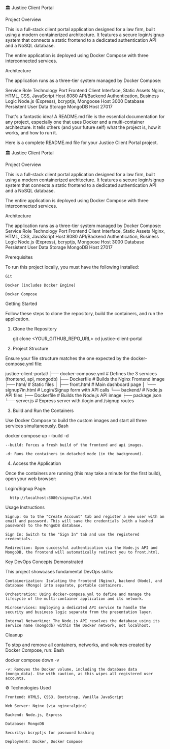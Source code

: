 🏛️ Justice Client Portal

Project Overview

This is a full-stack client portal application designed for a law firm, built using a modern containerized architecture. It features a secure login/signup system that connects a static frontend to a dedicated authentication API and a NoSQL database.

The entire application is deployed using Docker Compose with three interconnected services.

Architecture

The application runs as a three-tier system managed by Docker Compose:

Service	Role	Technology	                                                            Port
Frontend	   Client Interface, Static Assets	Nginx, HTML, CSS, JavaScript	        Host 8080
API/Backend	   Authentication, Business Logic	Node.js (Express), bcryptjs, Mongoose	Host 3000
Database	   Persistent User Data Storage	MongoDB	                                    Host 27017

That's a fantastic idea! A README.md file is the essential documentation for any project, especially one that uses Docker and a multi-container architecture. It tells others (and your future self) what the project is, how it works, and how to run it.

Here is a complete README.md file for your Justice Client Portal project.

🏛️ Justice Client Portal

Project Overview

This is a full-stack client portal application designed for a law firm, built using a modern containerized architecture. It features a secure login/signup system that connects a static frontend to a dedicated authentication API and a NoSQL database.

The entire application is deployed using Docker Compose with three interconnected services.

Architecture

The application runs as a three-tier system managed by Docker Compose:
Service	Role	Technology	Port
Frontend	Client Interface, Static Assets	Nginx, HTML, CSS, JavaScript	Host 8080
API/Backend	Authentication, Business Logic	Node.js (Express), bcryptjs, Mongoose	Host 3000
Database	Persistent User Data Storage	MongoDB	Host 27017

Prerequisites

To run this project locally, you must have the following installed:

    Git

    Docker (includes Docker Engine)

    Docker Compose

Getting Started

Follow these steps to clone the repository, build the containers, and run the application.

1. Clone the Repository

   git clone <YOUR_GITHUB_REPO_URL>
cd justice-client-portal

2. Project Structure

Ensure your file structure matches the one expected by the docker-compose.yml file:

justice-client-portal/
├── docker-compose.yml          # Defines the 3 services (frontend, api, mongodb)
├── Dockerfile                  # Builds the Nginx Frontend image
├── html/                       # Static files
│   ├── front.html              # Main dashboard page
│   └── signup7in.html          # Login/Signup form with API calls
└── backend/                    # Node.js API files
    ├── Dockerfile              # Builds the Node.js API image
    ├── package.json
    └── server.js               # Express server with /login and /signup routes

3. Build and Run the Containers

Use Docker Compose to build the custom images and start all three services simultaneously.
Bash

docker compose up --build -d

    --build: Forces a fresh build of the frontend and api images.

    -d: Runs the containers in detached mode (in the background).
    
4. Access the Application

Once the containers are running (this may take a minute for the first build), open your web browser:

Login/Signup Page:

      http://localhost:8080/signup7in.html            


Usage Instructions

    Signup: Go to the "Create Account" tab and register a new user with an email and password. This will save the credentials (with a hashed password) to the MongoDB database.

    Sign In: Switch to the "Sign In" tab and use the registered credentials.

    Redirection: Upon successful authentication via the Node.js API and MongoDB, the frontend will automatically redirect you to front.html.

Key DevOps Concepts Demonstrated

This project showcases fundamental DevOps skills:

    Containerization: Isolating the frontend (Nginx), backend (Node), and database (Mongo) into separate, portable containers.

    Orchestration: Using docker-compose.yml to define and manage the lifecycle of the multi-container application and its network.

    Microservices: Employing a dedicated API service to handle the security and business logic separate from the presentation layer.

    Internal Networking: The Node.js API resolves the database using its service name (mongodb) within the Docker network, not localhost.

Cleanup

To stop and remove all containers, networks, and volumes created by Docker Compose, run:
Bash

docker compose down -v

    -v: Removes the Docker volume, including the database data (mongo_data). Use with caution, as this wipes all registered user accounts.

⚙️ Technologies Used

    Frontend: HTML5, CSS3, Bootstrap, Vanilla JavaScript

    Web Server: Nginx (via nginx:alpine)

    Backend: Node.js, Express

    Database: MongoDB

    Security: bcryptjs for password hashing

    Deployment: Docker, Docker Compose

